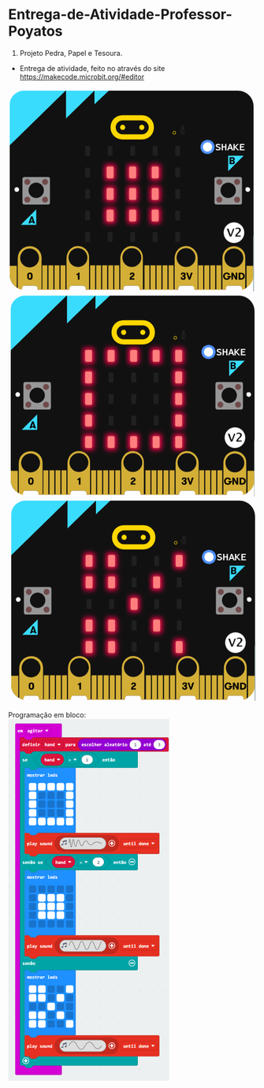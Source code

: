 # Entrega-de-Atividade-Professor-Poyatos

1) Projeto Pedra, Papel e Tesoura.
- Entrega de atividade, feito no através do site https://makecode.microbit.org/#editor

<img src="Pedra.png"><br>
<img src="Papel.png"><br>
<img src="Tesoura.png"><br>
<br>
Programação em bloco:<br>
<img src="Forma de bloco.png"><br>
<br>

